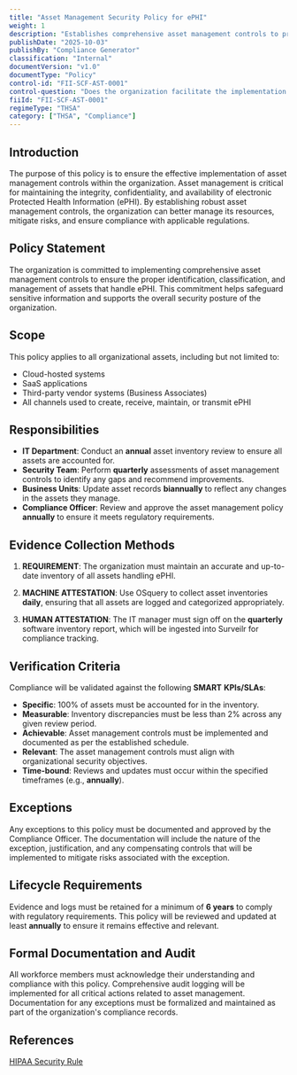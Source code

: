 ```yaml
---
title: "Asset Management Security Policy for ePHI"
weight: 1
description: "Establishes comprehensive asset management controls to protect ePHI and ensure compliance with regulatory requirements within the organization."
publishDate: "2025-10-03"
publishBy: "Compliance Generator"
classification: "Internal"
documentVersion: "v1.0"
documentType: "Policy"
control-id: "FII-SCF-AST-0001"
control-question: "Does the organization facilitate the implementation of asset management controls?"
fiiId: "FII-SCF-AST-0001"
regimeType: "THSA"
category: ["THSA", "Compliance"]
---
```


## Introduction

The purpose of this policy is to ensure the effective implementation of asset management controls within the organization. Asset management is critical for maintaining the integrity, confidentiality, and availability of electronic Protected Health Information (ePHI). By establishing robust asset management controls, the organization can better manage its resources, mitigate risks, and ensure compliance with applicable regulations.

## Policy Statement

The organization is committed to implementing comprehensive asset management controls to ensure the proper identification, classification, and management of assets that handle ePHI. This commitment helps safeguard sensitive information and supports the overall security posture of the organization.

## Scope

This policy applies to all organizational assets, including but not limited to:

- Cloud-hosted systems
- SaaS applications
- Third-party vendor systems (Business Associates)
- All channels used to create, receive, maintain, or transmit ePHI

## Responsibilities

- **IT Department**: Conduct an **annual** asset inventory review to ensure all assets are accounted for.
- **Security Team**: Perform **quarterly** assessments of asset management controls to identify any gaps and recommend improvements.
- **Business Units**: Update asset records **biannually** to reflect any changes in the assets they manage.
- **Compliance Officer**: Review and approve the asset management policy **annually** to ensure it meets regulatory requirements.

## Evidence Collection Methods

1. **REQUIREMENT**: The organization must maintain an accurate and up-to-date inventory of all assets handling ePHI.
   
2. **MACHINE ATTESTATION**: Use OSquery to collect asset inventories **daily**, ensuring that all assets are logged and categorized appropriately.

3. **HUMAN ATTESTATION**: The IT manager must sign off on the **quarterly** software inventory report, which will be ingested into Surveilr for compliance tracking.

## Verification Criteria

Compliance will be validated against the following **SMART** **KPIs/SLAs**:

- **Specific**: 100% of assets must be accounted for in the inventory.
- **Measurable**: Inventory discrepancies must be less than 2% across any given review period.
- **Achievable**: Asset management controls must be implemented and documented as per the established schedule.
- **Relevant**: The asset management controls must align with organizational security objectives.
- **Time-bound**: Reviews and updates must occur within the specified timeframes (e.g., **annually**).

## Exceptions

Any exceptions to this policy must be documented and approved by the Compliance Officer. The documentation will include the nature of the exception, justification, and any compensating controls that will be implemented to mitigate risks associated with the exception.

## Lifecycle Requirements

Evidence and logs must be retained for a minimum of **6 years** to comply with regulatory requirements. This policy will be reviewed and updated at least **annually** to ensure it remains effective and relevant.

## Formal Documentation and Audit

All workforce members must acknowledge their understanding and compliance with this policy. Comprehensive audit logging will be implemented for all critical actions related to asset management. Documentation for any exceptions must be formalized and maintained as part of the organization's compliance records.

## References

[HIPAA Security Rule](https://www.hhs.gov/hipaa/for-professionals/security/index.html)